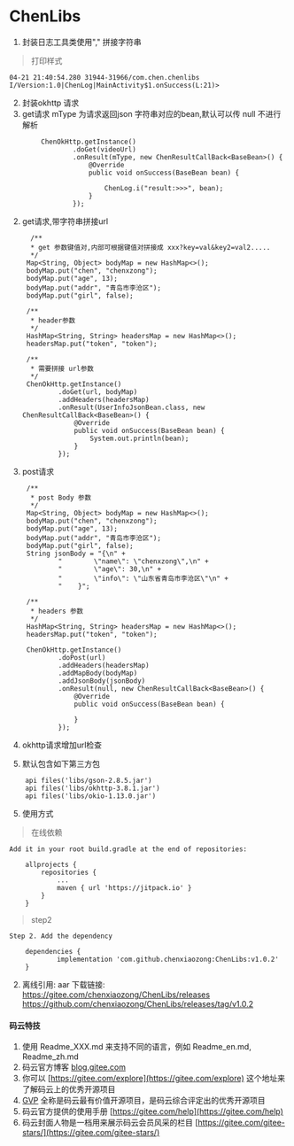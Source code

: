 # ChenLibs

1. 封装日志工具类使用"," 拼接字符串

> 打印样式
```
04-21 21:40:54.280 31944-31966/com.chen.chenlibs I/Version:1.0|ChenLog|MainActivity$1.onSuccess(L:21)>
```


2. 封装okhttp 请求 
1. get请求
mType 为请求返回json 字符串对应的bean,默认可以传 null 不进行解析

```
        ChenOkHttp.getInstance()
                .doGet(videoUrl)
                .onResult(mType, new ChenResultCallBack<BaseBean>() {
                    @Override
                    public void onSuccess(BaseBean bean) {

                        ChenLog.i("result:>>>", bean);
                    }
                });
```


2. get请求,带字符串拼接url

         /**
         * get 参数键值对,内部可根据键值对拼接成 xxx?key=val&key2=val2.....
         */
        Map<String, Object> bodyMap = new HashMap<>();
        bodyMap.put("chen", "chenxzong");
        bodyMap.put("age", 13);
        bodyMap.put("addr", "青岛市李沧区");
        bodyMap.put("girl", false);

        /**
         * header参数
         */
        HashMap<String, String> headersMap = new HashMap<>();
        headersMap.put("token", "token");

        /**
         * 需要拼接 url参数
         */
        ChenOkHttp.getInstance()
                .doGet(url, bodyMap)
                .addHeaders(headersMap)
                .onResult(UserInfoJsonBean.class, new ChenResultCallBack<BaseBean>() {
                    @Override
                    public void onSuccess(BaseBean bean) {
                        System.out.println(bean);
                    }
                });



3. post请求


        /**
         * post Body 参数
         */
        Map<String, Object> bodyMap = new HashMap<>();
        bodyMap.put("chen", "chenxzong");
        bodyMap.put("age", 13);
        bodyMap.put("addr", "青岛市李沧区");
        bodyMap.put("girl", false);
        String jsonBody = "{\n" +
                "        \"name\": \"chenxzong\",\n" +
                "        \"age\": 30,\n" +
                "        \"info\": \"山东省青岛市李沧区\"\n" +
                "    }";

        /**
         * headers 参数
         */
        HashMap<String, String> headersMap = new HashMap<>();
        headersMap.put("token", "token");

        ChenOkHttp.getInstance()
                .doPost(url)
                .addHeaders(headersMap)
                .addMapBody(bodyMap)
                .addJsonBody(jsonBody)
                .onResult(null, new ChenResultCallBack<BaseBean>() {
                    @Override
                    public void onSuccess(BaseBean bean) {

                    }
                });



3. okhttp请求增加url检查



4. 默认包含如下第三方包


```
    api files('libs/gson-2.8.5.jar')
    api files('libs/okhttp-3.8.1.jar')
    api files('libs/okio-1.13.0.jar')
```

5. 使用方式
> 在线依赖
```
Add it in your root build.gradle at the end of repositories:

	allprojects {
		repositories {
			...
			maven { url 'https://jitpack.io' }
		}
	}
```
>  step2
```
Step 2. Add the dependency

	dependencies {
	        implementation 'com.github.chenxiaozong:ChenLibs:v1.0.2'
	}
```


2. 离线引用:
aar 下载链接:
https://gitee.com/chenxiaozong/ChenLibs/releases
https://github.com/chenxiaozong/ChenLibs/releases/tag/v1.0.2


#### 码云特技

1.  使用 Readme\_XXX.md 来支持不同的语言，例如 Readme\_en.md, Readme\_zh.md
2.  码云官方博客 [blog.gitee.com](https://blog.gitee.com)
3.  你可以 [https://gitee.com/explore](https://gitee.com/explore) 这个地址来了解码云上的优秀开源项目
4.  [GVP](https://gitee.com/gvp) 全称是码云最有价值开源项目，是码云综合评定出的优秀开源项目
5.  码云官方提供的使用手册 [https://gitee.com/help](https://gitee.com/help)
6.  码云封面人物是一档用来展示码云会员风采的栏目 [https://gitee.com/gitee-stars/](https://gitee.com/gitee-stars/)
